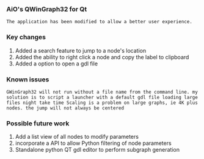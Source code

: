 ### AiO's QWinGraph32 for Qt
    The application has been modified to allow a better user experience.
### Key changes
1. Added a search feature to jump to a node's location
2. Added the ability to right click a node and copy the label to clipboard
3. Added a option to open a gdl file

### Known issues
    GWinGraph32 will not run without a file name from the command line. my solution is to script a launcher with a default gdl file loading large files night take time Scaling is a problem on large graphs, ie 4K plus nodes. the jump will not always be centered

### Possible future work
1. Add a list view of all nodes to modify parameters
2. incorporate a API to allow Python filtering of node parameters
3. Standalone python QT gdl editor to perform subgraph generation

